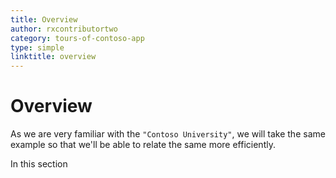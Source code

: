 ```yaml
---
title: Overview
author: rxcontributortwo
category: tours-of-contoso-app  
type: simple
linktitle: overview
---
```


# Overview

As we are very familiar with the `"Contoso University"`, we will take the same example so that we'll be able to relate the same more efficiently. 

In this section